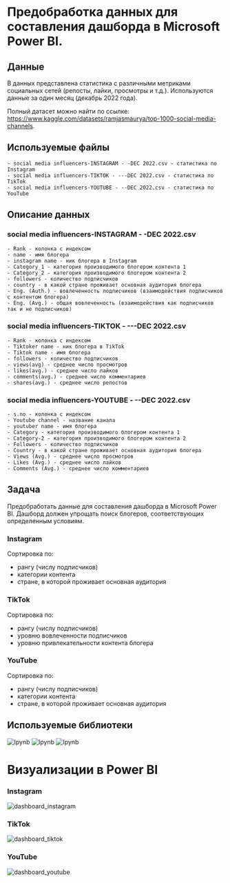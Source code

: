 # Предобработка данных для составления дашборда в Microsoft Power BI.

## Данные

В данных представлена статистика с различными метриками социальных сетей (репосты, лайки, просмотры и т.д.). Используются данные за один месяц (декабрь 2022 года).

Полный датасет можно найти по ссылке: https://www.kaggle.com/datasets/ramjasmaurya/top-1000-social-media-channels.

## Используемые файлы
```
- social media influencers-INSTAGRAM - -DEC 2022.csv - статистика по Instagram
- social media influencers-TIKTOK - ---DEC 2022.csv - статистика по TikTok
- social media influencers-YOUTUBE - --DEC 2022.csv - статистика по YouTube
```

## Описание данных

### social media influencers-INSTAGRAM - -DEC 2022.csv

```
- Rank - колонка с индексом
- name - имя блогера
- instagram name - ник блогера в Instagram
- Category_1 - категория производимого блогером контента 1
- Category_2 - категория производимого блогером контента 2
- followers - количество подписчиков
- country - в какой стране проживает основная аудитория блогера
- Eng. (Auth.) - вовлеченность подписчиков (взаимодействия подписчиков с контентом блогера)
- Eng. (Avg.) - общая вовлеченность (взаимодействия как подписчиков так и не подписчиков)
```

### social media influencers-TIKTOK - ---DEC 2022.csv

```
- Rank - колонка с индексом
- Tiktoker name - ник блогера в TikTok
- Tiktok name - имя блогера
- followers - количество подписчиков
- views(avg) - среднее число просмотров
- likes(avg.) - среднее число лайков
- comments(avg.) - среднее число комментариев
- shares(avg.) - среднее число репостов
```

### social media influencers-YOUTUBE - --DEC 2022.csv

```
- s.no - колонка с индексом
- Youtube channel - название канала
- youtuber name - имя блогера
- Category - категория производимого блогером контента 1
- Category-2 - категория производимого блогером контента 2
- Followers - количество подписчиков
- Country - в какой стране проживает основная аудитория блогера
- Views (Avg.) - среднее число просмотров
- Likes (Avg.) - среднее число лайков
- Comments (Avg.) - среднее число комментариев
```

## Задача

Предобработать данные для составления дашборда в Microsoft Power BI. Дашборд должен упрощать поиск блогеров, соответствующих определенным условиям.

### Instagram

Сортировка по:

- рангу (числу подписчиков)
- категории контента
- стране, в которой проживает основная аудитория

### TikTok

Сортировка по:

- рангу (числу подписчиков)
- уровню вовлеченности подписчиков
- уровню привлекательности контента блогера

### YouTube

Сортировка по:

- рангу (числу подписчиков)
- категории контента
- стране, в которой проживает основная аудитория

## Используемые библиотеки

![Ipynb](https://img.shields.io/badge/Python-pandas-blue.svg?style=flat&logo=python&logoColor=white)
![Ipynb](https://img.shields.io/badge/Python-numpy-blue.svg?style=flat&logo=python&logoColor=white)
![Ipynb](https://img.shields.io/badge/Python-re-blue.svg?style=flat&logo=python&logoColor=white)

# Визуализации в Power BI

### Instagram

![dashboard_instagram](https://github.com/mellow-moon/social_media_dashboard_preprocessing/assets/106676401/114f0dcf-1e6d-4929-bce0-4fa64c9b84b6)

### TikTok

![dashboard_tiktok](https://github.com/mellow-moon/social_media_dashboard_preprocessing/assets/106676401/d5211da4-d9e9-4949-b8df-b08ab99c0365)

### YouTube

![dashboard_youtube](https://github.com/mellow-moon/social_media_dashboard_preprocessing/assets/106676401/e5855c24-fbea-4ff3-9a72-3c7b338a4106)
